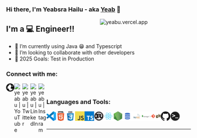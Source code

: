 ### Hi there, I'm Yeabsra Hailu - aka [Yeab][website] 👋 

[<img align="right" alt="yeabu.vercel.app" width="248px" src="https://media.giphy.com/media/ynd6NfYJ5DB6pbUHVD/giphy.gif" />][tetrahedron]

## I'm a 💻 Engineer!!

- 🌱 I’m currently using Java 😁 and Typescript
- 👯 I’m looking to collaborate with other developers
- 🥅 2025 Goals: Test in Production

### Connect with me:

[<img align="left" alt="yeabu.vercel.app" width="22px" src="https://raw.githubusercontent.com/iconic/open-iconic/master/svg/globe.svg" />][website]
[<img align="left" alt="yeabu | YouTube" width="22px" src="https://cdn.jsdelivr.net/npm/simple-icons@v3/icons/youtube.svg" />][youtube]
[<img align="left" alt="yeabu | Twitter" width="22px" src="https://cdn.jsdelivr.net/npm/simple-icons@v3/icons/twitter.svg" />][twitter]
[<img align="left" alt="yeabu | LinkedIn" width="22px" src="https://cdn.jsdelivr.net/npm/simple-icons@v3/icons/linkedin.svg" />][linkedin]
[<img align="left" alt="yeabu | Instagram" width="22px" src="https://cdn.jsdelivr.net/npm/simple-icons@v3/icons/instagram.svg" />][instagram]

<br />

### Languages and Tools:

[<img align="left" alt="Visual Studio Code" width="26px" src="https://raw.githubusercontent.com/github/explore/80688e429a7d4ef2fca1e82350fe8e3517d3494d/topics/visual-studio-code/visual-studio-code.png" />][website]
[<img align="left" alt="HTML5" width="26px" src="https://raw.githubusercontent.com/github/explore/80688e429a7d4ef2fca1e82350fe8e3517d3494d/topics/html/html.png" />][website]
[<img align="left" alt="CSS3" width="26px" src="https://raw.githubusercontent.com/github/explore/80688e429a7d4ef2fca1e82350fe8e3517d3494d/topics/css/css.png" />][website]
[<img align="left" alt="JavaScript" width="26px" src="https://raw.githubusercontent.com/github/explore/80688e429a7d4ef2fca1e82350fe8e3517d3494d/topics/javascript/javascript.png" />][website]
[<img align="left" alt="JavaScript" width="26px" src="https://raw.githubusercontent.com/github/explore/80688e429a7d4ef2fca1e82350fe8e3517d3494d/topics/typescript/typescript.png" />][website]
[<img align="left" alt="JavaScript" width="26px" src="https://raw.githubusercontent.com/github/explore/80688e429a7d4ef2fca1e82350fe8e3517d3494d/topics/rust/rust.png" />][website]
[<img align="left" alt="React" width="26px" src="https://raw.githubusercontent.com/github/explore/80688e429a7d4ef2fca1e82350fe8e3517d3494d/topics/react/react.png" />][website]
[<img align="left" alt="Node.js" width="26px" src="https://raw.githubusercontent.com/github/explore/80688e429a7d4ef2fca1e82350fe8e3517d3494d/topics/nodejs/nodejs.png" />][website]
[<img align="left" alt="SQL" width="26px" src="https://raw.githubusercontent.com/github/explore/80688e429a7d4ef2fca1e82350fe8e3517d3494d/topics/sql/sql.png" />][website]
[<img align="left" alt="MySQL" width="26px" src="https://raw.githubusercontent.com/github/explore/80688e429a7d4ef2fca1e82350fe8e3517d3494d/topics/mysql/mysql.png" />][website]
[<img align="left" alt="MongoDB" width="26px" src="https://raw.githubusercontent.com/github/explore/80688e429a7d4ef2fca1e82350fe8e3517d3494d/topics/mongodb/mongodb.png" />][website]
[<img align="left" alt="Git" width="26px" src="https://raw.githubusercontent.com/github/explore/80688e429a7d4ef2fca1e82350fe8e3517d3494d/topics/git/git.png" />][website]
[<img align="left" alt="GitHub" width="26px" src="https://raw.githubusercontent.com/github/explore/78df643247d429f6cc873026c0622819ad797942/topics/github/github.png" />][website]
[<img align="left" alt="Terminal" width="26px" src="https://raw.githubusercontent.com/github/explore/80688e429a7d4ef2fca1e82350fe8e3517d3494d/topics/terminal/terminal.png" />][website]

<br />
<br />

---

[website]: https://yeabsrahailu.vercel.app
[twitter]: https://twitter.com/hailuyeabsra
[youtube]: https://www.youtube.com/channel/UCIwRLEtouGa3bjfYCiAaGLQ
[instagram]: https://instagram.com/yeabu369
[linkedin]: https://www.linkedin.com/in/yeabsra-hailu-7b5a19165/
[tetrahedron]: https://media.giphy.com/media/l4FGE9ijooffYHbLG/giphy.gif
